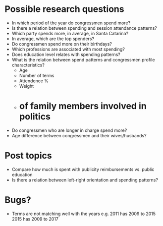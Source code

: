 # Possible research questions

- In which period of the year do congressmen spend more?
- Is there a relation between spending and session attendance patterns?
- Which party spends more, in average, in Santa Catarina?
- In average, which are the top spenders?
- Do congressmen spend more on their birthdays?
- Which professions are associated with most spending?
- Does education level relates with spending patterns?
- What is the relation between spend patterns and congressmen profile characteristics?
    - Age
    - Number of terms
    - Attendence %
    - Weight
    - # of family members involved in politics
- Do congressmen who are longer in charge spend more?
- Age difference between congressmen and their wives/husbands?

# Post topics

- Compare how much is spent with publicity reimbursements vs. public education
- Is there a relation between left-right orientation and spending patterns?

# Bugs?

- Terms are not matching well with the years
e.g. 2011 has 2009 to 2015
2015 has 2009 to 2017